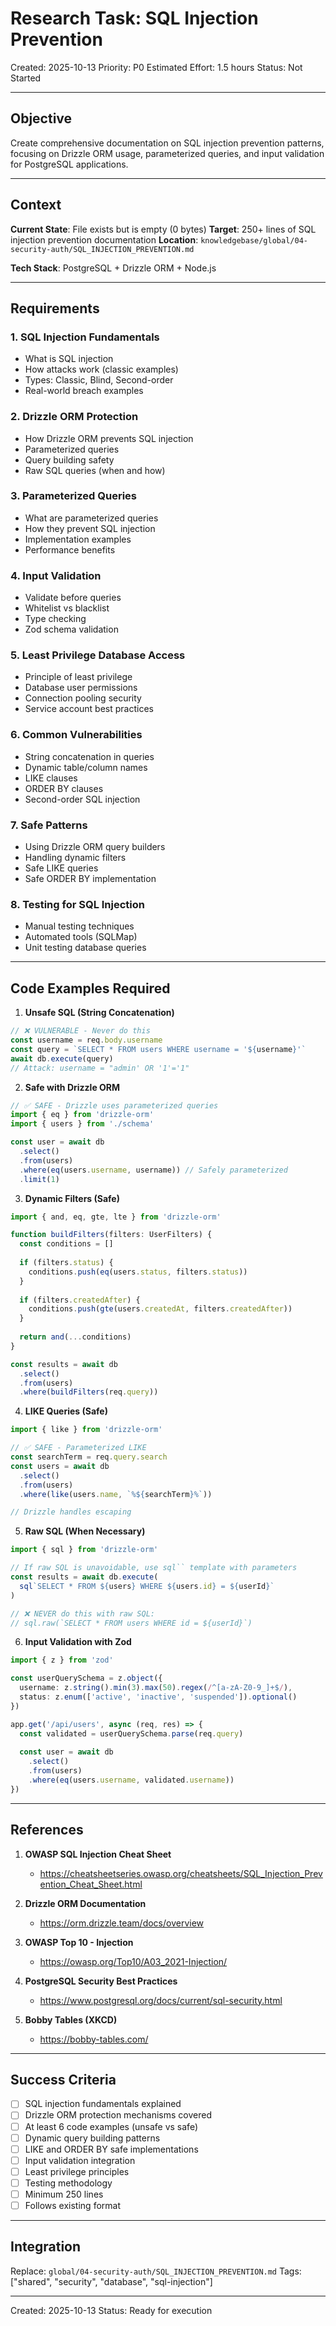 # Research Task: SQL Injection Prevention

Created: 2025-10-13
Priority: P0
Estimated Effort: 1.5 hours
Status: Not Started

---

## Objective

Create comprehensive documentation on SQL injection prevention patterns, focusing on Drizzle ORM usage, parameterized queries, and input validation for PostgreSQL applications.

---

## Context

**Current State**: File exists but is empty (0 bytes)
**Target**: 250+ lines of SQL injection prevention documentation
**Location**: `knowledgebase/global/04-security-auth/SQL_INJECTION_PREVENTION.md`

**Tech Stack**: PostgreSQL + Drizzle ORM + Node.js

---

## Requirements

### 1. SQL Injection Fundamentals
- What is SQL injection
- How attacks work (classic examples)
- Types: Classic, Blind, Second-order
- Real-world breach examples

### 2. Drizzle ORM Protection
- How Drizzle ORM prevents SQL injection
- Parameterized queries
- Query building safety
- Raw SQL queries (when and how)

### 3. Parameterized Queries
- What are parameterized queries
- How they prevent SQL injection
- Implementation examples
- Performance benefits

### 4. Input Validation
- Validate before queries
- Whitelist vs blacklist
- Type checking
- Zod schema validation

### 5. Least Privilege Database Access
- Principle of least privilege
- Database user permissions
- Connection pooling security
- Service account best practices

### 6. Common Vulnerabilities
- String concatenation in queries
- Dynamic table/column names
- LIKE clauses
- ORDER BY clauses
- Second-order SQL injection

### 7. Safe Patterns
- Using Drizzle ORM query builders
- Handling dynamic filters
- Safe LIKE queries
- Safe ORDER BY implementation

### 8. Testing for SQL Injection
- Manual testing techniques
- Automated tools (SQLMap)
- Unit testing database queries

---

## Code Examples Required

1. **Unsafe SQL (String Concatenation)**
```typescript
// ❌ VULNERABLE - Never do this
const username = req.body.username
const query = `SELECT * FROM users WHERE username = '${username}'`
await db.execute(query)
// Attack: username = "admin' OR '1'='1"
```

2. **Safe with Drizzle ORM**
```typescript
// ✅ SAFE - Drizzle uses parameterized queries
import { eq } from 'drizzle-orm'
import { users } from './schema'

const user = await db
  .select()
  .from(users)
  .where(eq(users.username, username)) // Safely parameterized
  .limit(1)
```

3. **Dynamic Filters (Safe)**
```typescript
import { and, eq, gte, lte } from 'drizzle-orm'

function buildFilters(filters: UserFilters) {
  const conditions = []
  
  if (filters.status) {
    conditions.push(eq(users.status, filters.status))
  }
  
  if (filters.createdAfter) {
    conditions.push(gte(users.createdAt, filters.createdAfter))
  }
  
  return and(...conditions)
}

const results = await db
  .select()
  .from(users)
  .where(buildFilters(req.query))
```

4. **LIKE Queries (Safe)**
```typescript
import { like } from 'drizzle-orm'

// ✅ SAFE - Parameterized LIKE
const searchTerm = req.query.search
const users = await db
  .select()
  .from(users)
  .where(like(users.name, `%${searchTerm}%`))

// Drizzle handles escaping
```

5. **Raw SQL (When Necessary)**
```typescript
import { sql } from 'drizzle-orm'

// If raw SQL is unavoidable, use sql`` template with parameters
const results = await db.execute(
  sql`SELECT * FROM ${users} WHERE ${users.id} = ${userId}`
)

// ❌ NEVER do this with raw SQL:
// sql.raw(`SELECT * FROM users WHERE id = ${userId}`)
```

6. **Input Validation with Zod**
```typescript
import { z } from 'zod'

const userQuerySchema = z.object({
  username: z.string().min(3).max(50).regex(/^[a-zA-Z0-9_]+$/),
  status: z.enum(['active', 'inactive', 'suspended']).optional()
})

app.get('/api/users', async (req, res) => {
  const validated = userQuerySchema.parse(req.query)
  
  const user = await db
    .select()
    .from(users)
    .where(eq(users.username, validated.username))
})
```

---

## References

1. **OWASP SQL Injection Cheat Sheet**
   - https://cheatsheetseries.owasp.org/cheatsheets/SQL_Injection_Prevention_Cheat_Sheet.html

2. **Drizzle ORM Documentation**
   - https://orm.drizzle.team/docs/overview

3. **OWASP Top 10 - Injection**
   - https://owasp.org/Top10/A03_2021-Injection/

4. **PostgreSQL Security Best Practices**
   - https://www.postgresql.org/docs/current/sql-security.html

5. **Bobby Tables (XKCD)**
   - https://bobby-tables.com/

---

## Success Criteria

- [ ] SQL injection fundamentals explained
- [ ] Drizzle ORM protection mechanisms covered
- [ ] At least 6 code examples (unsafe vs safe)
- [ ] Dynamic query building patterns
- [ ] LIKE and ORDER BY safe implementations
- [ ] Input validation integration
- [ ] Least privilege principles
- [ ] Testing methodology
- [ ] Minimum 250 lines
- [ ] Follows existing format

---

## Integration

Replace: `global/04-security-auth/SQL_INJECTION_PREVENTION.md`
Tags: ["shared", "security", "database", "sql-injection"]

---

Created: 2025-10-13
Status: Ready for execution
